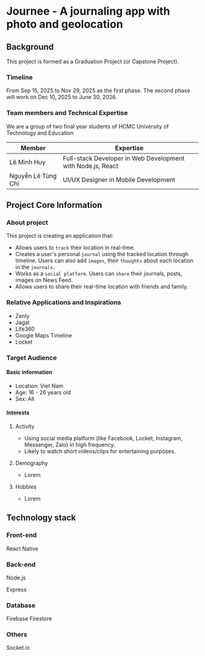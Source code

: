 # Journee - A journaling app with photo and geolocation

## Background

This project is formed as a Graduation Project (or Capstone Project).

### Timeline

From Sep 15, 2025 to Nov 29, 2025 as the first phase. The second phase will work on Dec 10, 2025 to June 30, 2026.

### Team members and Technical Expertise

We are a group of two final year students of HCMC University of Technology and Education

| Member             | Expertise                                                   |
| ------------------ | ----------------------------------------------------------- |
| Lê Minh Huy        | Full-stack Developer in Web Development with Node.js, React |
| Nguyễn Lê Tùng Chi | UI/UX Designer in Mobile Development                        |

## Project Core Information

### About project

This project is creating an application that:

- Allows users to `track` their location in real-time.
- Creates a user's personal `journal` using the tracked location through timeline. Users can also add `images`, their `thoughts` about each location in the `journals`.
- Works as a `social platform`. Users can `share` their journals, posts, images on News Feed.
- Allows users to share their real-time location with friends and family.

### Relative Applications and Inspirations

- Zenly
- Jagat
- Life360
- Google Maps Timeline
- Locket

### Target Audience

#### Basic information

- Location: Viet Nam
- Age: 16 - 26 years old
- Sex: All

#### Interests

1. Activity
    - Using social media platform (like Facebook, Locket, Instagram, Messenger, Zalo) in high frequency.
    - Likely to watch short videos/clips for entertaining purposes.

2. Demography
    - Lorem

3. Hobbies
    - Lorem

## Technology stack

### Front-end

React Native

### Back-end

Node.js

Express

### Database

Firebase Firestore

### Others

Socket.io
